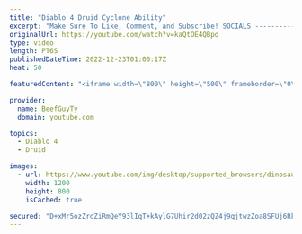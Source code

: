 ```yaml
---
title: "Diablo 4 Druid Cyclone Ability"
excerpt: "Make Sure To Like, Comment, and Subscribe! SOCIALS ---------------------------------------------- Join Our ..."
originalUrl: https://youtube.com/watch?v=kaQtOE4QBpo
type: video
length: PT6S
publishedDateTime: 2022-12-23T01:00:17Z
heat: 50

featuredContent: "<iframe width=\"800\" height=\"500\" frameborder=\"0\" src=\"https://www.youtube.com/embed/kaQtOE4QBpo\" allow=\"accelerometer; autoplay; encrypted-media; gyroscope; picture-in-picture\" allowfullscreen></iframe>"

provider:
  name: BeefGuyTy
  domain: youtube.com

topics:
  - Diablo 4
  - Druid

images:
  - url: https://www.youtube.com/img/desktop/supported_browsers/dinosaur.png
    width: 1200
    height: 800
    isCached: true

secured: "D+xMr5ozZrdZiRmQeY93lIqT+kAylG7Uhir2d02zQZ4j9qjtwzZoa8SFUj6RkIHUMejbkqH4+sE3CpFUexbLgrxHIpo3m4iHE7TxfmvS5lAoql+uXywFxxFk33dhOykqw5QU9k0OQ+J/YxdNmV+ahvuLZRNgmvgXnd1S8+qAFM/7xsvhyDOsW5Pon5YG9QFlh5/xXazoFfKY/hS/5xIGbRfkleBeOj0k8mZ0sq+5m70gmOkdh/VzvSt6EbMpt7BXImC5LhXvppgOBQ1Qtxw/t8iKu4w81WlQ0bGUu5XZqRAoZ/SyG93VsPTiQ+AubaZWccFcD0p9ghUUWRsZUIk+u9ITUbo4bB4JC+f9ckg40NwiSsb++yQx2C1a2NwbukYIg8GHB/tJmFm0ZCB80ZJqk23fL287JGaQinQu3YKZNqo=;7w7nzGrp9L69L4b+3aTCAQ=="
---
```


